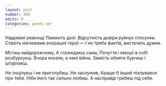 ```yaml
---
layout: post
number: 349
edits: 9
categories: poems ukr
---
```


Надумані ревнощі
Ламають долі. 
Відсутність довіри руйнує стосунки.
Стають нікчемами вчорашні герої —
І не треба фактів, вистачить думки.

Мстиш найдорожчому,
А страждаєш сама,
Почуття і емоції в собі розбурхуєш.
Вчора кохали, а нині війна.
Замість обняти бурчиш і штурхаєш.

Не поцілуєш і не приголубиш.
Не заслужив, 
Краще б інший піклувався про тебе.
Ніби його так сильно любиш.
А насправді гребеш під себе.
